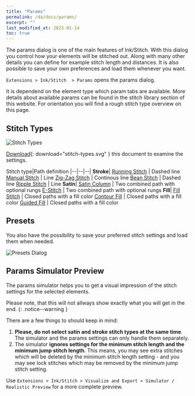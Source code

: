 ```yaml
---
title: "Params"
permalink: /da/docs/params/
excerpt: ""
last_modified_at: 2023-01-14
toc: true
---
```


The params dialog is one of the main features of Ink/Stitch. With this dialog you control how your elements will be stitched out. Along with many other details you can define for example stitch length and distances. It is also possible to save your own preferences and load them whenever you want.

`Extensions > Ink/Stitch  > Params` opens the params dialog.

It is dependend on the element type which param tabs are available. More details about available params can be found in the stitch library section of this website. For orientation you will find a rough stitch type overview on this page.

## Stitch Types

![Stitch Types](/assets/images/docs/stitch-types.svg)

[Download](/assets/images/docs/stitch-types.svg){: download="stitch-types.svg" } this document to examine the settings.

Stitch type|Path definition
|--|--|--|
**Stroke**|
[Running Stitch](/docs/stitches/running-stitch/) | Dashed line
[Manual Stitch](/docs/stitches/manual-stitch/)   | Line
[Zig-Zag Stitch](/docs/stitches/zigzag-stitch/)  | Continous line
[Bean Stitch](/docs/stitches/bean-stitch/)       | Dashed line
[Ripple Stitch](/docs/stitches/ripple-stitch)    | Line
**Satin**|
[Satin Column](/docs/stitches/satin-column)      | Two combined path with optional rungs
[E-Stitch](/docs/stitches/e-stitch)              | Two combined path with optional rungs
**Fill**|
[Fill Stitch](/docs/stitches/fill-stitch/)       | Closed paths with a fill color
[Contour Fill](/docs/stitches/contour-fill)      | Closed paths with a fill color
[Guided Fill](/docs/stitches/guided-fill)        | Closed paths with a fill color

## Presets

You also have the possibility to save your preferred stitch settings and load them when needed.

![Presets Dialog](/assets/images/docs/en/params-presets.jpg)

## Params Simulator Preview

The params simulator helps you to get a visual impression of the stitch settings for the selected elements.

Please note, that this will not allways show exactly what you will get in the end.
{: .notice--warning }

There are a few things to should keep in mind:

1. **Please, do not select satin and stroke stitch types at the same time**. The simulator and the params settings can only handle them separately.
2. The simulator **ignores settings for the minimum stitch length and the minimum jump stitch length**. This means, you may see extra stitches which will be deleted by the minimum stitch length setting - and you may see lock stitches which may be removed by the minimum jump stitch setting.

Use `Extensions > Ink/Stitch > Visualize and Export > Simulator / Realistic Preview` for a more complete preview.
